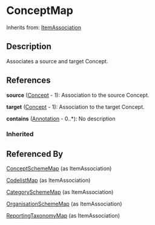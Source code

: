 
# ConceptMap

Inherits from: [ItemAssociation](ItemAssociation.md)



## Description

Associates a source and target Concept.




## References

**source** ([Concept](../ConceptSchemes/Concept.md) - 1): Association to the source Concept.

**target** ([Concept](../ConceptSchemes/Concept.md) - 1): Association to the target Concept.

**contains** ([Annotation](../Base/Annotation.md) - 0..*): No description

### Inherited



## Referenced By

[ConceptSchemeMap](ConceptSchemeMap.md) (as ItemAssociation)

[CodelistMap](CodelistMap.md) (as ItemAssociation)

[CategorySchemeMap](CategorySchemeMap.md) (as ItemAssociation)

[OrganisationSchemeMap](OrganisationSchemeMap.md) (as ItemAssociation)

[ReportingTaxonomyMap](ReportingTaxonomyMap.md) (as ItemAssociation)


